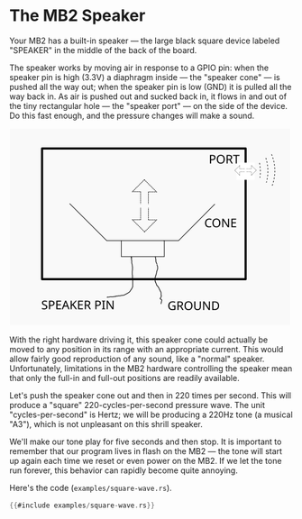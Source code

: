 # The MB2 Speaker

Your MB2 has a built-in speaker — the large black square device labeled "SPEAKER" in the middle of
the back of the board.

The speaker works by moving air in response to a GPIO pin: when the speaker pin is high (3.3V) a
diaphragm inside — the "speaker cone" — is pushed all the way out; when the speaker pin is low (GND)
it is pulled all the way back in. As air is pushed out and sucked back in, it flows in and out of
the tiny rectangular hole — the "speaker port" — on the side of the device.  Do this fast enough,
and the pressure changes will make a sound.

<img class="white_bg" height="350" title="Speaker" src="../assets/speaker.svg" />

With the right hardware driving it, this speaker cone could actually be moved to any position in its
range with an appropriate current. This would allow fairly good reproduction of any sound, like a
"normal" speaker. Unfortunately, limitations in the MB2 hardware controlling the speaker mean that
only the full-in and full-out positions are readily available.

Let's push the speaker cone out and then in 220 times per second. This will produce a "square"
220-cycles-per-second pressure wave. The unit "cycles-per-second" is Hertz; we will be producing a
220Hz tone (a musical "A3"), which is not unpleasant on this shrill speaker.

We'll make our tone play for five seconds and then stop. It is important to remember that our
program lives in flash on the MB2 — the tone will start up again each time we reset or even power on
the MB2. If we let the tone run forever, this behavior can rapidly become quite annoying.

Here's the code (`examples/square-wave.rs`).

```rust
{{#include examples/square-wave.rs}}
```
